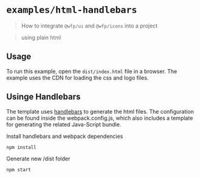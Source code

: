 
# `examples/html-handlebars`

  

> How to integrate `@wfp/ui` and `@wfp/icons` into a project

> using plain html

  

## Usage

  

To run this example, open the `dist/index.html` file in a browser. The example uses the CDN for loading the css and logo files.

  

## Usinge Handlebars

  

The template uses [handlebars](http://handlebarsjs.com) to generate the html files. The configuration can be found inside the webpack.config.js, which also includes a template for generating the related Java-Script bundle.

Install handlebars and webpack dependencies

    npm install 

Generate new /dist folder

    npm start
